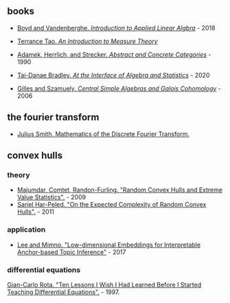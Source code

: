 ## books

- [Boyd and Vandenberghe. _Introduction to Applied Linear Algbra_](http://vmls-book.stanford.edu/vmls.pdf) - 2018
- [Terrance Tao. _An Introduction to Measure Theory_](https://terrytao.files.wordpress.com/2012/12/gsm-126-tao5-measure-book.pdf)
- [Adamek, Herrlich, and Strecker. _Abstract and Concrete Categories_](http://katmat.math.uni-bremen.de/acc/acc.pdf) - 1990

- [Tai-Danae Bradley. _At the Interface of Algebra and Statistics_](https://arxiv.org/pdf/2004.05631.pdf) - 2020

- [Gilles and Szamuely. _Central Simple Algebras and Galois Cohomology_](http://www.math.ens.fr/~benoist/refs/Gille-Szamuely.pdf) - 2006

## the fourier transform

- [Julius Smith. Mathematics of the Discrete Fourier Transform.](https://ccrma.stanford.edu/~jos/mdft/mdft.html)

## convex hulls

### theory

- [Majumdar, Comtet, Randon-Furling. "Random Convex Hulls and Extreme Value Statistics".](https://arxiv.org/pdf/0912.0631.pdf) - 2009
- [Sariel Har-Peled. "On the Expected Complexity of Random Convex Hulls".](https://arxiv.org/abs/1111.5340) - 2011

### application
- [Lee and Mimno. "Low-dimensional Embeddings for Interpretable Anchor-based Topic Inference"](https://arxiv.org/pdf/1711.06826.pdf) - 2017


### differential equations

[Gian-Carlo Rota. "Ten Lessons I Wish I Had Learned Before I Started Teaching Differential Equations".](https://web.williams.edu/Mathematics/lg5/Rota.pdf) - 1997.
